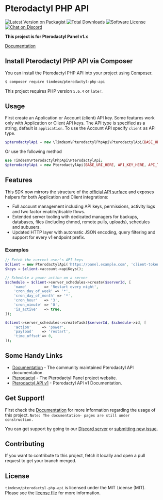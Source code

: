 # Pterodactyl PHP API

[![Latest Version on Packagist][ico-version]][link-packagist]
[![Total Downloads][ico-downloads]][link-downloads]
[![Software License][ico-license]](LICENSE.md)
[![Chat on Discord][ico-chat]][link-chat]

**This project is for Pterodactyl Panel v1.x**

[Documentation](https://pterodactyl-api-docs.netvpx.com/docs/intro)

## Install Pterodactyl PHP API via Composer

You can install the Pterodactyl PHP API into your project using [Composer](https://getcomposer.org).

```bash
$ composer require timdesm/pterodactyl-php-api
```

This project requires PHP version `5.6.4` or `later`.

## Usage

First create an Application or Account (client) API key. Some features work only with Application or Client API keys.
The API type is specified as a string, default is `application`. To use the Account API specify `client` as API type.

```php
$pterodactylApi = new \Timdesm\PterodactylPhpApi\PterodactylApi(BASE_URI_HERE, API_KEY_HERE, API_TYPE_HERE);
```

Or use the following method

```php
use Timdesm\PterodactylPhpApi\PterodactylApi;
$pterodactylApi = new PterodactylApi(BASE_URI_HERE, API_KEY_HERE, API_TYPE_HERE);
```

## Features

This SDK now mirrors the structure of the [official API surface](https://pterodactyl-api-docs.netvpx.com/docs/intro) and exposes
helpers for both Application and Client integrations:

* Full account management including API keys, permissions, activity logs and two factor enable/disable flows.
* Extended server tooling with dedicated managers for backups, databases, files (including chmod, remote pulls, uploads),
  schedules and subusers.
* Updated HTTP layer with automatic JSON encoding, query filtering and support for every v1 endpoint prefix.

### Examples

```php
// Fetch the current user's API keys
$client = new PterodactylApi('https://panel.example.com', 'client-token', 'client');
$keys = $client->account->apiKeys();

// Schedule a power action on a server
$schedule = $client->server_schedules->create($serverId, [
    'name'        => 'Restart every night',
    'cron_day_of_week' => '*',
    'cron_day_of_month' => '*',
    'cron_hour'   => '3',
    'cron_minute' => '0',
    'is_active'   => true,
]);

$client->server_schedules->createTask($serverId, $schedule->id, [
    'action'     => 'power',
    'payload'    => 'restart',
    'time_offset'=> 0,
]);
```

## Some Handy Links

* [Documentation](https://pterodactyl-api-docs.netvpx.com/docs/intro) - The community maintained Pterodactyl API documentation.
* [Pterodactyl](https://pterodactyl.io/) - The Pterodactyl Panel project website.
* [Pterodactyl API v1](https://dashflo.net/docs/api/pterodactyl/v1/) - Pterodactyl API v1 Documentation.

## Get Support!

First check the [Documentation](https://pterodactyl-api-docs.netvpx.com/docs/intro) for more information regarding the usage of this project. `Note: The documentation- pages are still under construction.`

You can get support by going to our [Discord server](https://discord.gg/VgkQPbG) or [submitting new issue](https://github.com/timdesm/pterodactyl-php-api/issues/new).

## Contributing

If you want to contribute to this project, fetch it locally and open a pull request to get your branch merged.

## License

`timdesm/pterodactyl-php-api` is licensed under the MIT License (MIT). Please see the
[license file](LICENSE.md) for more information.

[ico-version]: https://img.shields.io/packagist/v/timdesm/pterodactyl-php-api.svg
[ico-license]: https://img.shields.io/badge/license-MIT-green.svg
[ico-downloads]: https://img.shields.io/packagist/dt/timdesm/pterodactyl-php-api.svg
[ico-chat]: https://img.shields.io/discord/596022838196961341

[link-packagist]: https://packagist.org/packages/timdesm/pterodactyl-php-api
[link-downloads]: https://packagist.org/packages/timdesm/pterodactyl-php-api
[link-chat]: https://discord.gg/VgkQPbG
